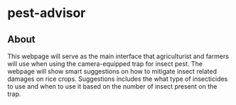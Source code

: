 # pest-advisor

<h2>About</h2>
<p>This webpage will serve as the main interface that agriculturist and farmers will use when using the camera-equipped trap for insect pest. The webpage will show smart suggestions on how to mitigate insect related damages on rice crops. Suggestions includes the what type of insecticides to use and when to use it based on the number of insect present on the trap.</p>
